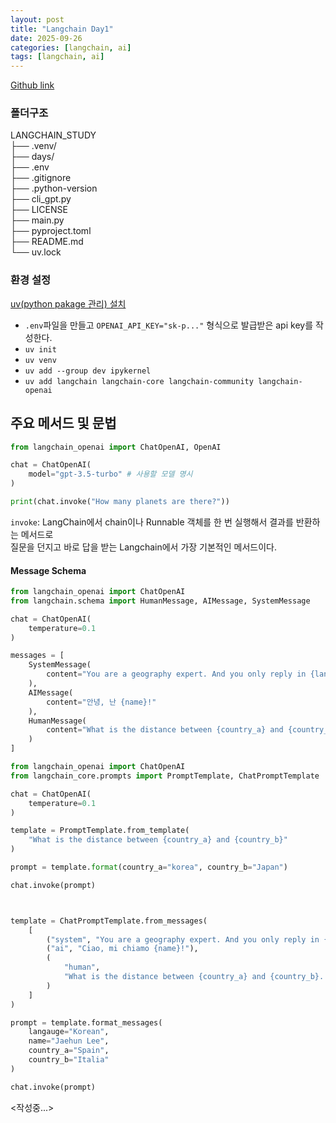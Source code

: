 ```yaml
---
layout: post
title: "Langchain Day1"
date: 2025-09-26
categories: [langchain, ai]
tags: [langchain, ai]
---
```


[Github link](https://github.com/jaehun221/Langchain_Study)

### 폴더구조<br/>
LANGCHAIN_STUDY<br/>
├── .venv/<br/>
├── days/<br/>
├── .env<br/>
├── .gitignore<br/>
├── .python-version<br/>
├── cli_gpt.py<br/>
├── LICENSE<br/>
├── main.py<br/>
├── pyproject.toml<br/>
├── README.md<br/>
└── uv.lock


### 환경 설정<br/>
[uv(python pakage 관리) 설치](https://docs.astral.sh/uv/getting-started/installation/)

- `.env`파일을 만들고 `OPENAI_API_KEY="sk-p..."` 형식으로 발급받은 api key를 작성한다.
- `uv init`
- `uv venv`
- `uv add --group dev ipykernel`
- `uv add langchain langchain-core langchain-community langchain-openai`

## 주요 메서드 및 문법

```python
from langchain_openai import ChatOpenAI, OpenAI

chat = ChatOpenAI(
    model="gpt-3.5-turbo" # 사용할 모델 명시
)

print(chat.invoke("How many planets are there?"))
```

`invoke`: LangChain에서 chain이나 Runnable 객체를 한 번 실행해서 결과를 반환하는 메서드로<br/>
질문을 던지고 바로 답을 받는 Langchain에서 가장 기본적인 메서드이다.


#### Message Schema

```python
from langchain_openai import ChatOpenAI
from langchain.schema import HumanMessage, AIMessage, SystemMessage

chat = ChatOpenAI(
    temperature=0.1
)

messages = [
    SystemMessage(
        content="You are a geography expert. And you only reply in {language}"
    ),
    AIMessage(
        content="안녕, 난 {name}!"
    ),
    HumanMessage(
        content="What is the distance between {country_a} and {country_b}. Also, what is your name?"
    )
]
```



```python
from langchain_openai import ChatOpenAI
from langchain_core.prompts import PromptTemplate, ChatPromptTemplate

chat = ChatOpenAI(
    temperature=0.1
)

template = PromptTemplate.from_template(
    "What is the distance between {country_a} and {country_b}"
)

prompt = template.format(country_a="korea", country_b="Japan")

chat.invoke(prompt)



template = ChatPromptTemplate.from_messages(
    [
        ("system", "You are a geography expert. And you only reply in {langauge}"),
        ("ai", "Ciao, mi chiamo {name}!"),
        (
            "human",
            "What is the distance between {country_a} and {country_b}. Also, what is your name?"
        )
    ]
)

prompt = template.format_messages(
    langauge="Korean",
    name="Jaehun Lee",
    country_a="Spain",
    country_b="Italia"
)

chat.invoke(prompt)
```

<작성중...>